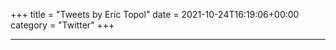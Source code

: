 +++
title = "Tweets by Eric Topol" 
date = 2021-10-24T16:19:06+00:00
category = "Twitter"
+++


<blockquote class="twitter-tweet"><p lang="en" dir="ltr"><a href="https://twitter.com/EricTopol/status/1452308678430924812?ref_src=twsrc%5Etfw"></a></blockquote><script async src="https://platform.twitter.com/widgets.js" charset="utf-8"></script>



<blockquote class="twitter-tweet"><p lang="en" dir="ltr"><a href="https://twitter.com/EricTopol/status/1452331681889804293?ref_src=twsrc%5Etfw"></a></blockquote><script async src="https://platform.twitter.com/widgets.js" charset="utf-8"></script>



<blockquote class="twitter-tweet"><p lang="en" dir="ltr"><a href="https://twitter.com/EricTopol/status/1452462144134414337?ref_src=twsrc%5Etfw"></a></blockquote><script async src="https://platform.twitter.com/widgets.js" charset="utf-8"></script>



---